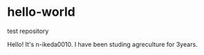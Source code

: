 # hello-world
test repository

Hello! It's n-ikeda0010.
I have been studing agreculture for 3years.

